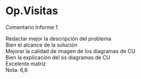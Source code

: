 # Op.Visitas
Comentario Informe 1

Redactar mejor la descripción del problema
<br>
Bien el alcance de la solución
<br>
Mejorar la calidad de imagen de los diagramas de CU
<br>
Bien la explicación del os diagramas de CU
<br>
Excelente matriz
<br>
Nota: 6,6
